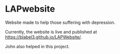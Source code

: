 # LAPwebsite
Website made to help those suffering with depression.

Currently, the website is live and published at https://blabel3.github.io/LAPWebsite/.

John also helped in this project.
